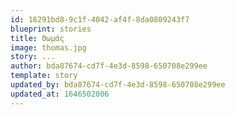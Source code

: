 ```yaml
---
id: 16291bd8-9c1f-4042-af4f-8da0809243f7
blueprint: stories
title: Θωμάς
image: thomas.jpg
story: ...
author: bda87674-cd7f-4e3d-8598-650708e299ee
template: story
updated_by: bda87674-cd7f-4e3d-8598-650708e299ee
updated_at: 1646502006
---
```

